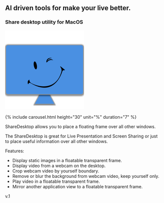 
## AI driven tools for make your live better.

### Share desktop utility for MacOS

![default](./256.png)

{% include carousel.html height="30" unit="%" duration="7" %}

ShareDesktop allows you to place a floating frame over all other windows.
 
The ShareDesktop is great for Live Presentation and Screen Sharing or just to place useful information over all other windows.

Features:
* Display static images in a floatable transparent frame.
* Display video from a webcam on the desktop.
* Crop webcam video by yourself boundary.
* Remove or blur the background from webcam video, keep yourself only.
* Play video in a floatable transparent frame.
* Mirror another application view to a floatable transparent frame.

v.1
